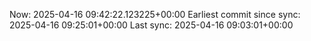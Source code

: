 Now: 2025-04-16 09:42:22.123225+00:00 Earliest commit since sync: 2025-04-16 09:25:01+00:00 Last sync: 2025-04-16 09:03:01+00:00
